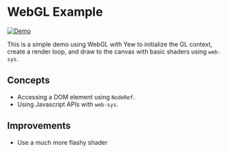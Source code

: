 # WebGL Example

[![Demo](https://img.shields.io/website?label=demo&url=https%3A%2F%2Fexamples.yew.rs%2Fwebgl)](https://examples.yew.rs/webgl)

This is a simple demo using WebGL with Yew to initialize the GL context, create
a render loop, and draw to the canvas with basic shaders using `web-sys`.

## Concepts

- Accessing a DOM element using `NodeRef`.
- Using Javascript APIs with `web-sys`.

## Improvements

- Use a much more flashy shader
